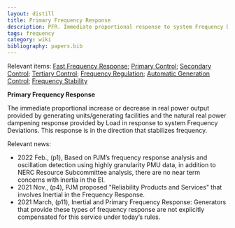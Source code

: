 ```yaml
---
layout: distill
title: Primary Frequency Response
description: PFR. Immediate proportional response to system Frequency Deviations.
tags: frequency
category: wiki
bibliography: papers.bib
---
```


Relevant items: [Fast Frequency Response](/wiki/fast-frequency-response); [Primary Control](/wiki/primary-control); [Secondary Control](/wiki/secondary-control); [Tertiary Control](/wiki/tertiary-control); [Frequency Regulation](/wiki/frequency-regulation); [Automatic Generation Control](/wiki/automatic-generation-control); [Frequency Stability](/wiki/frequency-stability)

**Primary Frequency Response** <d-cite key="nerc2024glossary"></d-cite>

The immediate proportional increase or decrease in real power output provided by generating units/generating facilities and the natural real power dampening response provided by Load in response to system Frequency Deviations.
This response is in the direction that stabilizes frequency.

Relevant news:

- 2022 Feb., <d-cite key="pjm2022reliability"></d-cite> (p1), Based on PJM’s frequency response analysis and oscillation detection using highly granularity PMU data, in addition to NERC Resource Subcommittee analysis, there are no near term concerns with inertia in the EI.
- 2021 Nov., <d-cite key="pjm2021capacity"></d-cite> (p4), PJM proposed "Reliability Products and Services" that involves Inertial in the Frequency Response.
- 2021 March, <d-cite key="pjm2021reliability"></d-cite> (p11), Inertial and Primary Frequency Response: Generators that provide these types of frequency response are not explicitly compensated for this service under today’s rules.

<br>
